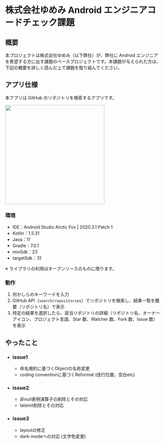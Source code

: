 # 株式会社ゆめみ Android エンジニアコードチェック課題

## 概要

本プロジェクトは株式会社ゆめみ（以下弊社）が、弊社に Android エンジニアを希望する方に出す課題のベースプロジェクトです。本課題が与えられた方は、下記の概要を詳しく読んだ上で課題を取り組んでください。

## アプリ仕様

本アプリは GitHub のリポジトリを検索するアプリです。

<img src="docs/app.gif" width="320">

### 環境

- IDE：Android Studio Arctic Fox | 2020.3.1 Patch 1
- Kotlin：1.5.31
- Java：11
- Gradle：7.0.1
- minSdk：23
- targetSdk：31

※ ライブラリの利用はオープンソースのものに限ります。

### 動作

1. 何かしらのキーワードを入力
2. GitHub API（`search/repositories`）でリポジトリを検索し、結果一覧を概要（リポジトリ名）で表示
3. 特定の結果を選択したら、該当リポジトリの詳細（リポジトリ名、オーナーアイコン、プロジェクト言語、Star 数、Watcher 数、Fork 数、Issue 数）を表示

## やったこと
- ### issue1
  - 命名規約に基づくObjectの名称変更
  - coding conventionに基づくReformat (改行位置，空白etc)
- ### issue2
  - 非null表明演算子の削除とその対応
  - lateinit削除とその対応
- ### issue3
  - layoutの修正
  - dark-modeへの対応 (文字色変更)
